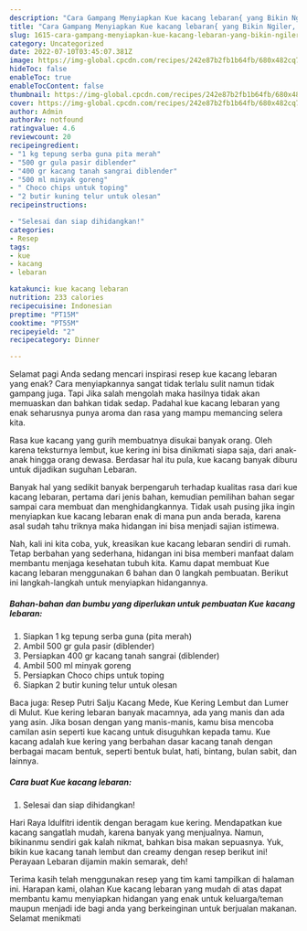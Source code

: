 ```yaml
---
description: "Cara Gampang Menyiapkan Kue kacang lebaran{ yang Bikin Ngiler,  Menu Buat lebaran"
title: "Cara Gampang Menyiapkan Kue kacang lebaran{ yang Bikin Ngiler,  Menu Buat lebaran"
slug: 1615-cara-gampang-menyiapkan-kue-kacang-lebaran-yang-bikin-ngiler-menu-buat-lebaran
category: Uncategorized
date: 2022-07-10T03:45:07.381Z
image: https://img-global.cpcdn.com/recipes/242e87b2fb1b64fb/680x482cq70/kue-kacang-lebaran-foto-resep-utama.jpg
hideToc: false
enableToc: true
enableTocContent: false
thumbnail: https://img-global.cpcdn.com/recipes/242e87b2fb1b64fb/680x482cq70/kue-kacang-lebaran-foto-resep-utama.jpg
cover: https://img-global.cpcdn.com/recipes/242e87b2fb1b64fb/680x482cq70/kue-kacang-lebaran-foto-resep-utama.jpg
author: Admin
authorAv: notfound
ratingvalue: 4.6
reviewcount: 20
recipeingredient:
- "1 kg tepung serba guna pita merah"
- "500 gr gula pasir diblender"
- "400 gr kacang tanah sangrai diblender"
- "500 ml minyak goreng"
- " Choco chips untuk toping"
- "2 butir kuning telur untuk olesan"
recipeinstructions:

- "Selesai dan siap dihidangkan!"
categories:
- Resep
tags:
- kue
- kacang
- lebaran

katakunci: kue kacang lebaran 
nutrition: 233 calories
recipecuisine: Indonesian
preptime: "PT15M"
cooktime: "PT55M"
recipeyield: "2"
recipecategory: Dinner

---
```



Selamat pagi Anda sedang mencari inspirasi resep kue kacang lebaran yang enak? Cara menyiapkannya sangat tidak terlalu sulit namun tidak gampang juga. Tapi Jika salah mengolah maka hasilnya tidak akan memuaskan dan bahkan tidak sedap. Padahal kue kacang lebaran yang enak seharusnya punya aroma dan rasa yang mampu memancing selera kita.


Rasa kue kacang yang gurih membuatnya disukai banyak orang. Oleh karena teksturnya lembut, kue kering ini bisa dinikmati siapa saja, dari anak-anak hingga orang dewasa. Berdasar hal itu pula, kue kacang banyak diburu untuk dijadikan suguhan Lebaran.

Banyak hal yang sedikit banyak berpengaruh terhadap kualitas rasa dari kue kacang lebaran, pertama dari jenis bahan, kemudian pemilihan bahan segar sampai cara membuat dan menghidangkannya. Tidak usah pusing jika ingin menyiapkan kue kacang lebaran enak di mana pun anda berada, karena asal sudah tahu triknya maka hidangan ini bisa menjadi sajian istimewa.


Nah, kali ini kita coba, yuk, kreasikan kue kacang lebaran sendiri di rumah. Tetap berbahan yang sederhana, hidangan ini bisa memberi manfaat dalam membantu menjaga kesehatan tubuh kita. Kamu dapat membuat Kue kacang lebaran menggunakan 6 bahan dan 0 langkah pembuatan. Berikut ini langkah-langkah untuk menyiapkan hidangannya.

<!--inarticleads1-->

##### Bahan-bahan dan bumbu yang diperlukan untuk pembuatan Kue kacang lebaran:

1. Siapkan 1 kg tepung serba guna (pita merah)
1. Ambil 500 gr gula pasir (diblender)
1. Persiapkan 400 gr kacang tanah sangrai (diblender)
1. Ambil 500 ml minyak goreng
1. Persiapkan  Choco chips untuk toping
1. Siapkan 2 butir kuning telur untuk olesan


Baca juga: Resep Putri Salju Kacang Mede, Kue Kering Lembut dan Lumer di Mulut. Kue kering lebaran banyak macamnya, ada yang manis dan ada yang asin. Jika bosan dengan yang manis-manis, kamu bisa mencoba camilan asin seperti kue kacang untuk disuguhkan kepada tamu. Kue kacang adalah kue kering yang berbahan dasar kacang tanah dengan berbagai macam bentuk, seperti bentuk bulat, hati, bintang, bulan sabit, dan lainnya. 

<!--inarticleads2-->

##### Cara buat Kue kacang lebaran:


1. Selesai dan siap dihidangkan!

Hari Raya Idulfitri identik dengan beragam kue kering. Mendapatkan kue kacang sangatlah mudah, karena banyak yang menjualnya. Namun, bikinanmu sendiri gak kalah nikmat, bahkan bisa makan sepuasnya. Yuk, bikin kue kacang tanah lembut dan creamy dengan resep berikut ini! Perayaan Lebaran dijamin makin semarak, deh! 

Terima kasih telah menggunakan resep yang tim kami tampilkan di halaman ini. Harapan kami, olahan Kue kacang lebaran yang mudah di atas dapat membantu kamu menyiapkan hidangan yang enak untuk keluarga/teman maupun menjadi ide bagi anda yang berkeinginan untuk berjualan makanan. Selamat menikmati
